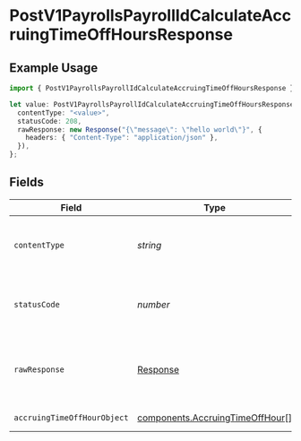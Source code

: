 # PostV1PayrollsPayrollIdCalculateAccruingTimeOffHoursResponse

## Example Usage

```typescript
import { PostV1PayrollsPayrollIdCalculateAccruingTimeOffHoursResponse } from "@gusto/embedded-api/models/operations";

let value: PostV1PayrollsPayrollIdCalculateAccruingTimeOffHoursResponse = {
  contentType: "<value>",
  statusCode: 208,
  rawResponse: new Response("{\"message\": \"hello world\"}", {
    headers: { "Content-Type": "application/json" },
  }),
};
```

## Fields

| Field                                                                              | Type                                                                               | Required                                                                           | Description                                                                        |
| ---------------------------------------------------------------------------------- | ---------------------------------------------------------------------------------- | ---------------------------------------------------------------------------------- | ---------------------------------------------------------------------------------- |
| `contentType`                                                                      | *string*                                                                           | :heavy_check_mark:                                                                 | HTTP response content type for this operation                                      |
| `statusCode`                                                                       | *number*                                                                           | :heavy_check_mark:                                                                 | HTTP response status code for this operation                                       |
| `rawResponse`                                                                      | [Response](https://developer.mozilla.org/en-US/docs/Web/API/Response)              | :heavy_check_mark:                                                                 | Raw HTTP response; suitable for custom response parsing                            |
| `accruingTimeOffHourObject`                                                        | [components.AccruingTimeOffHour](../../models/components/accruingtimeoffhour.md)[] | :heavy_minus_sign:                                                                 | Example response                                                                   |
